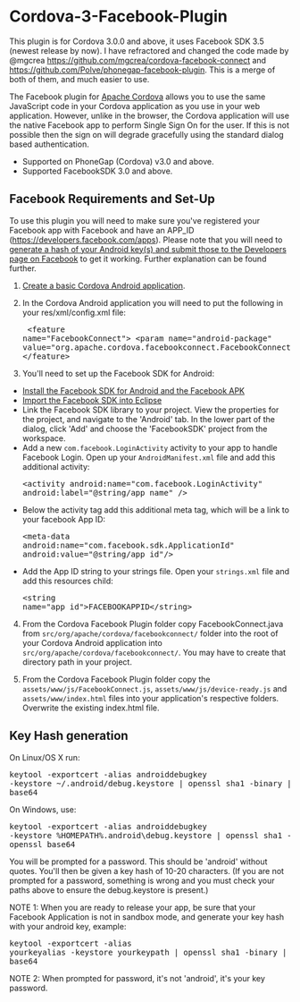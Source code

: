 # Cordova-3-Facebook-Plugin

This plugin is for Cordova 3.0.0 and above, it uses Facebook SDK 3.5 (newest release by now). I have refractored and changed the code made by @mgcrea https://github.com/mgcrea/cordova-facebook-connect and https://github.com/Polve/phonegap-facebook-plugin. This is a merge of both of them, and much easier to use.

The Facebook plugin for [Apache Cordova](http://cordova.apache.org/) allows you to use the same JavaScript code in your Cordova application as you use in your web application. However, unlike in the browser, the Cordova application will use the native Facebook app to perform Single Sign On for the user. If this is not possible then the sign on will degrade gracefully using the standard dialog based authentication.

* Supported on PhoneGap (Cordova) v3.0 and above.
* Supported FacebookSDK 3.0 and above.

## Facebook Requirements and Set-Up

To use this plugin you will need to make sure you've registered your Facebook app with Facebook and have an APP_ID (https://developers.facebook.com/apps).
Please note that you will need to [generate a hash of your Android key(s) and submit those to the Developers page on Facebook](https://developers.facebook.com/docs/getting-started/facebook-sdk-for-android/3.0/) to get it working. Further explanation can be found further.

1. [Create a basic Cordova Android application](http://docs.phonegap.com/en/3.0.0/guide_overview_index.md.html#Overview).

2. In the Cordova Android application you will need to put the following in your res/xml/config.xml file:<pre>
	&lt;feature name="FacebookConnect"&gt;
    	&lt;param name="android-package" value="org.apache.cordova.facebookconnect.FacebookConnect" /&gt;
	&lt;/feature&gt;</pre>

3. You'll need to set up the Facebook SDK for Android:
  * [Install the Facebook SDK for Android and the Facebook APK](https://developers.facebook.com/docs/getting-started/facebook-sdk-for-android/3.0/)
  * [Import the Facebook SDK into Eclipse](https://developers.facebook.com/docs/getting-started/facebook-sdk-for-android/3.0/)
  * Link the Facebook SDK library to your project.  View the properties for the project, and navigate to the 'Android' tab. In the lower part of the dialog, click 'Add' and choose the 'FacebookSDK' project from the workspace.
  * Add a new `com.facebook.LoginActivity` activity to your app to handle Facebook Login. Open up your `AndroidManifest.xml` file and add this additional activity:<pre>&lt;activity android:name="com.facebook.LoginActivity" android:label="@string/app_name" /&gt;</pre>
  * Below the activity tag add this additional meta tag, which will be a link to your facebook App ID:<pre>&lt;meta-data android:name="com.facebook.sdk.ApplicationId" android:value="@string/app_id"/&gt;</pre>
  * Add the App ID string to your strings file. Open your `strings.xml` file and add this resources child:<pre>&lt;string name="app_id"&gt;FACEBOOKAPPID&lt;/string&gt;</pre>

4. From the Cordova Facebook Plugin folder copy FacebookConnect.java from `src/org/apache/cordova/facebookconnect/` folder into the root of your Cordova Android application into `src/org/apache/cordova/facebookconnect/`. You may have to create that directory path in your project.

5. From the Cordova Facebook Plugin folder copy the `assets/www/js/FacebookConnect.js`, `assets/www/js/device-ready.js` and `assets/www/index.html` files into your application's respective folders. Overwrite the existing index.html file.

## Key Hash generation

On Linux/OS X run: <pre>keytool -exportcert -alias androiddebugkey -keystore ~/.android/debug.keystore | openssl sha1 -binary | openssl base64</pre>

On Windows, use: <pre>keytool -exportcert -alias androiddebugkey -keystore %HOMEPATH%\.android\debug.keystore | openssl sha1 -binary | openssl base64</pre>

You will be prompted for a password. This should be 'android' without quotes. You'll then be given a key hash of 10-20 characters. (If you are not prompted for a password, something is wrong and you must check your paths above to ensure the debug.keystore is present.)

NOTE 1: When you are ready to release your app, be sure that your Facebook Application is not in sandbox mode, and generate your key hash with your android key, example: <pre>keytool -exportcert -alias yourkeyalias -keystore yourkeypath | openssl sha1 -binary | openssl base64</pre> 

NOTE 2: When prompted for password, it's not 'android', it's your key password.